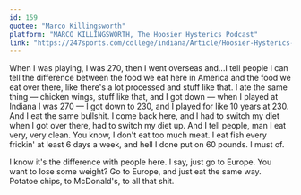 ```yaml
---
id: 159
quotee: "Marco Killingsworth"
platform: "MARCO KILLINGSWORTH, The Hoosier Hysterics Podcast"
link: "https://247sports.com/college/indiana/Article/Hoosier-Hysterics-Podcast-Marco-Killingsworth-203232004/"
---
```


When I was playing, I was 270, then I went overseas and...I tell people I can tell the difference between the food we eat here in America and the food we eat over there, like there's a lot processed and stuff like that. I ate the same thing — chicken wings, stuff like that, and I got down — when I played at Indiana I was 270 — I got down to 230, and I played for like 10 years at 230. And I eat the same bullshit. I come back here, and I had to switch my diet when I got over there, had to switch my diet up. And I tell people, man I eat very, very clean. You know, I don't eat too much meat. I eat fish every frickin' at least 6 days a week, and hell I done put on 60 pounds. I must of.

I know it's the difference with people here. I say, just go to Europe. You want to lose some weight? Go to Europe, and just eat the same way. Potatoe chips, to McDonald's, to all that shit.
